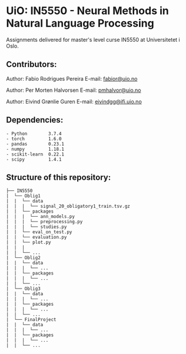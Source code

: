 # UiO: IN5550 - Neural Methods in Natural Language Processing
Assignments delivered for master's level curse IN5550 at Universitetet i Oslo.

## Contributors:
Author: Fabio Rodrigues Pereira
E-mail: fabior@uio.no

Author: Per Morten Halvorsen
E-mail: pmhalvor@uio.no

Author: Eivind Grønlie Guren
E-mail: eivindgg@ifi.uio.no

## Dependencies:
```
- Python        3.7.4
- torch         1.6.0  
- pandas        0.23.1
- numpy         1.18.1
- scikit-learn  0.22.1
- scipy         1.4.1 
```

## Structure of this repository:

```
├── IN5550
|  └── Oblig1
|  |  └── data
|  |  |  └── signal_20_obligatory1_train.tsv.gz
|  |  └── packages
|  |  |  └── ann_models.py
|  |  |  └── preprocessing.py
|  |  |  └── studies.py
|  |  └── eval_on_test.py
|  |  └── evaluation.py
|  |  └── plot.py
|  |  |
|  |  └── ...
|  └── Oblig2
|  |  └── data
|  |  |  └── ...
|  |  └── packages
|  |  |  └── ...
|  |  └── ...
|  └── Oblig3
|  |  └── data
|  |  |  └── ...
|  |  └── packages
|  |  |  └── ...
|  |  └── ...
|  └── FinalProject
|  |  └── data
|  |  |  └── ...
|  |  └── packages
|  |  |  └── ...
|  |  └── ...
```
